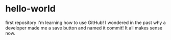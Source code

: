 # hello-world
first repository
I'm learning how to use GitHub! I wondered in the past why a developer made me a save button and named it commit! It all makes sense now.
